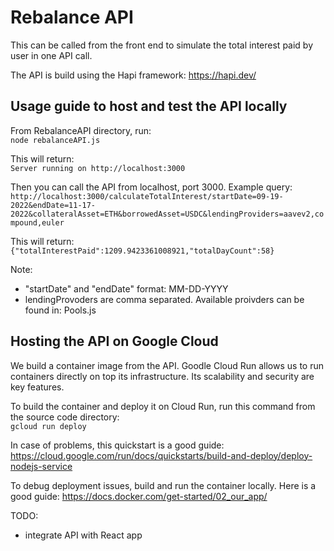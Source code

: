 # Rebalance API

This can be called from the front end to simulate the total interest paid by user in one API call.

The API is build using the Hapi framework: https://hapi.dev/

## Usage guide to host and test the API locally

From RebalanceAPI directory, run:  
``node rebalanceAPI.js``

This will return:  
``Server running on http://localhost:3000``

Then you can call the API from localhost, port 3000. Example query:  
``http://localhost:3000/calculateTotalInterest/startDate=09-19-2022&endDate=11-17-2022&collateralAsset=ETH&borrowedAsset=USDC&lendingProviders=aavev2,compound,euler``  

This will return:  
``{"totalInterestPaid":1209.9423361008921,"totalDayCount":58}``


Note:   
- "startDate" and "endDate" format: MM-DD-YYYY  
- lendingProvoders are comma separated. Available proivders can be found in: Pools.js  

## Hosting the API on Google Cloud

We build a container image from the API. Goodle Cloud Run allows us to run containers directly on top its infrastructure. Its scalability and security are key features.

To build the container and deploy it on Cloud Run, run this command from the source code directory:  
``gcloud run deploy``

In case of problems, this quickstart is a good guide: https://cloud.google.com/run/docs/quickstarts/build-and-deploy/deploy-nodejs-service

To debug deployment issues, build and run the container locally. Here is a good guide: https://docs.docker.com/get-started/02_our_app/

TODO:   
- integrate API with React app  

